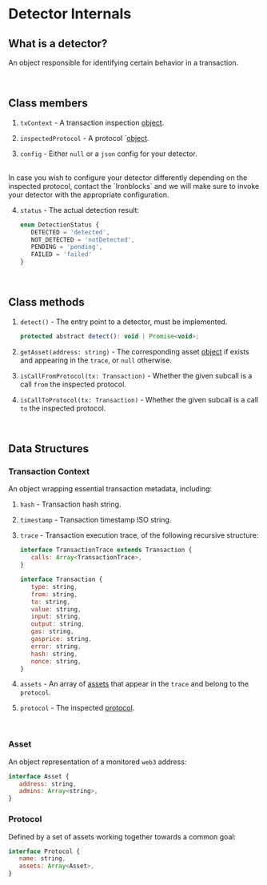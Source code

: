 # Detector Internals

## What is a detector?
An object responsible for identifying certain behavior in a transaction.

<br>

## Class members
1. `txContext` - A transaction inspection [object](#transaction-context).

2. `inspectedProtocol` - A protocol `[object](#protocol).

3. `config` - Either `null` or a `json` config for your detector.
<br>
In case you wish to configure your detector differently depending on the inspected protocol, contact the `Ironblocks` and we will make sure to invoke your detector with the appropriate configuration. 

4. `status` - The actual detection result:
   ```js
   enum DetectionStatus {
      DETECTED = 'detected',
      NOT_DETECTED = 'notDetected',
      PENDING = 'pending',
      FAILED = 'failed'
   }
   ```

<br>

## Class methods
1. `detect()` - The entry point to a detector, must be implemented.
   ```js
   protected abstract detect(): void | Promise<void>;
   ```

2. `getAsset(address: string)` - The corresponding asset [object](#asset) if exists and appearing in the `trace`, or `null` otherwise.

3. `isCallFromProtocol(tx: Transaction)` - Whether the given subcall is a call `from` the inspected protocol.

4. `isCallToProtocol(tx: Transaction)` - Whether the given subcall is a call `to` the inspected protocol.

<br>

## Data Structures

### Transaction Context
An object wrapping essential transaction metadata, including:

1. `hash` - Transaction hash string.

2. `timestamp` - Transaction timestamp ISO string.

3. `trace` - Transaction execution trace, of the following recursive structure:
   ```js
   interface TransactionTrace extends Transaction {
      calls: Array<TransactionTrace>,
   }

   interface Transaction {
      type: string,
      from: string,
      to: string,
      value: string,
      input: string,
      output: string,
      gas: string,
      gasprice: string,
      error: string,
      hash: string,
      nonce: string,
   }
   ```

4. `assets` - An array of [assets](#asset) that appear in the `trace` and belong to the `protocol`.

5. `protocol` - The inspected [protocol](#protocol).

<br>

### Asset
An object representation of a monitored `web3` address:
   ```js
   interface Asset {
      address: string,
      admins: Array<string>,
   }
   ```

### Protocol
Defined by a set of assets working together towards a common goal:
   ```js
   interface Protocol {
      name: string,
      assets: Array<Asset>,
   }
   ```

